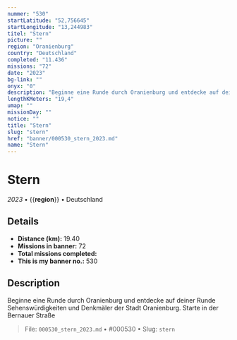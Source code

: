 ```yaml
---
nummer: "530"
startLatitude: "52,756645"
startLongitude: "13,244983"
titel: "Stern"
picture: ""
region: "Oranienburg"
country: "Deutschland"
completed: "11.436"
missions: "72"
date: "2023"
bg-link: ""
onyx: "0"
description: "Beginne eine Runde durch Oranienburg und entdecke auf deiner Runde Sehenswürdigkeiten und Denkmäler der Stadt Oranienburg. Starte in der Bernauer Straße"
lengthKMeters: "19,4"
umap: ""
missionDay: ""
notice: ""
title: "Stern"
slug: "stern"
href: "banner/000530_stern_2023.md"
name: "Stern"
---
```

# Stern

*2023* • {{__region__}} • Deutschland





## Details
- **Distance (km):** 19.40
- **Missions in banner:** 72
- **Total missions completed:** 
- **This is my banner no.:** 530



## Description
Beginne eine Runde durch Oranienburg und entdecke auf deiner Runde Sehenswürdigkeiten und Denkmäler der Stadt Oranienburg. Starte in der Bernauer Straße




> File: `000530_stern_2023.md` • #000530 • Slug: `stern`
